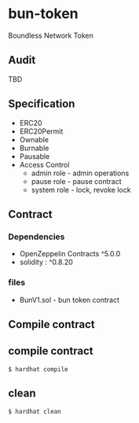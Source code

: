 # bun-token
Boundless Network Token


## Audit

TBD

## Specification

* ERC20
* ERC20Permit
* Ownable
* Burnable
* Pausable
* Access Control
  * admin role - admin operations
  * pause role - pause contract
  * system role - lock, revoke lock

## Contract

### Dependencies
 * OpenZeppelin Contracts ^5.0.0
 * solidity : ^0.8.20

### files
 * BunV1.sol  - bun token contract



## Compile contract

## compile contract
``
$ hardhat compile
``

## clean 

``
 $ hardhat clean
``
